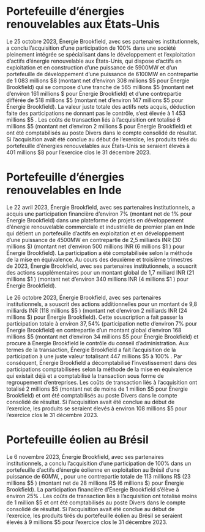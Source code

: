 # Portefeuille d’énergies renouvelables aux États-Unis  

Le 25 octobre 2023, Énergie Brookfield, avec ses partenaires institutionnels, a conclu l’acquisition d’une participation de $100 \%$ dans une société pleinement intégrée se spécialisant dans le développement et l’exploitation d’actifs d’énergie renouvelable aux États-Unis, qui dispose d’actifs en exploitation et en construction d’une puissance de $5 9 0 0 \mathrm { M W }$ et d’un portefeuille de développement d’une puissance de $6 1 0 0 \mathrm { M W }$ en contrepartie de 1 083 millions $\$ 8$ (montant net d’environ 308 millions $\$ 5$ pour Énergie Brookfield) qui se compose d’une tranche de 565 millions $\$ 5$ (montant net d’environ 161 millions \$ pour Énergie Brookfield) et d’une contrepartie différée de 518 millions $\$ 5$ (montant net d’environ 147 millions $\$ 5$ pour Énergie Brookfield). La valeur juste totale des actifs nets acquis, déduction faite des participations ne donnant pas le contrôle, s’est élevée à 1 453 millions $\$ 5$ . Les coûts de transaction liés à l’acquisition ont totalisé 6 millions $\$ 5$ (montant net d’environ 2 millions \$ pour Énergie Brookfield) et ont été comptabilisés au poste Divers dans le compte consolidé de résultat. Si l’acquisition avait été conclue au début de l’exercice, les produits tirés du portefeuille d’énergies renouvelables aux États-Unis se seraient élevés à 401 millions $\$ 8$ pour l’exercice clos le 31 décembre 2023.  

# Portefeuille d’énergies renouvelables en Inde  

Le 22 avril 2023, Énergie Brookfield, avec ses partenaires institutionnels, a acquis une participation financière d’environ $7 \%$ (montant net de $1 \%$ pour Énergie Brookfield) dans une plateforme de projets en développement d’énergie renouvelable commerciale et industrielle de premier plan en Inde qui détient un portefeuille d’actifs en exploitation et en développement d’une puissance de $4 5 0 0 \mathrm { M W }$ en contrepartie de 2,5 milliards INR (30 millions \$) (montant net d’environ 500 millions INR (6 millions $\$ 1$ ) pour Énergie Brookfield). La participation a été comptabilisée selon la méthode de la mise en équivalence. Au cours des deuxième et troisième trimestres de 2023, Énergie Brookfield, avec ses partenaires institutionnels, a souscrit des actions supplémentaires pour un montant global de 1,7 milliard INR (21 millions $\$ 1$ ) (montant net d’environ 340 millions INR (4 millions $\$ 1$ ) pour Énergie Brookfield).  

Le 26 octobre 2023, Énergie Brookfield, avec ses partenaires institutionnels, a souscrit des actions additionnelles pour un montant de 9,8 milliards INR (118 millions $\$ 5$ ) (montant net d’environ 2 milliards INR (24 millions \$) pour Énergie Brookfield). Cette souscription a fait passer la participation totale à environ $3 7 , 5 4 \%$ (participation nette d’environ $7 \%$ pour Énergie Brookfield) en contrepartie d’un montant global d’environ 168 millions $\$ 5$ (montant net d’environ 34 millions $\$ 5$ pour Énergie Brookfield) et procure à Énergie Brookfield le contrôle du conseil d’administration. Aux termes de la transaction, Énergie Brookfield a fait l’acquisition de la participation à une juste valeur totalisant 447 millions $\$ 5$ à $100 \%$ . Par conséquent, Énergie Brookfield a décomptabilisé l’investissement dans des participations comptabilisées selon la méthode de la mise en équivalence qui existait déjà et a comptabilisé la transaction sous forme de regroupement d’entreprises. Les coûts de transaction liés à l’acquisition ont totalisé 2 millions $\$ 5$ (montant net de moins de 1 million $\$ 5$ pour Énergie Brookfield) et ont été comptabilisés au poste Divers dans le compte consolidé de résultat. Si l’acquisition avait été conclue au début de l’exercice, les produits se seraient élevés à environ 108 millions $\$ 5$ pour l’exercice clos le 31 décembre 2023.  

# Portefeuille éolien au Brésil  

Le 6 novembre 2023, Énergie Brookfield, avec ses partenaires institutionnels, a conclu l’acquisition d’une participation de $100 \%$ dans un portefeuille d’actifs d’énergie éolienne en exploitation au Brésil d’une puissance de $6 0 \mathrm { M W } ,$ , pour une contrepartie totale de 113 millions R\$ (23 millions $\$ 5$ ) (montant net de 28 millions R\$ (6 millions \$) pour Énergie Brookfield). La participation financière d’Énergie Brookfield s’élève à environ $25 \%$ . Les coûts de transaction liés à l’acquisition ont totalisé moins de 1 million $\$ 5$ et ont été comptabilisés au poste Divers dans le compte consolidé de résultat. Si l’acquisition avait été conclue au début de l’exercice, les produits tirés du portefeuille éolien au Brésil se seraient élevés à 9 millions $\$ 5$ pour l’exercice clos le 31 décembre 2023.  